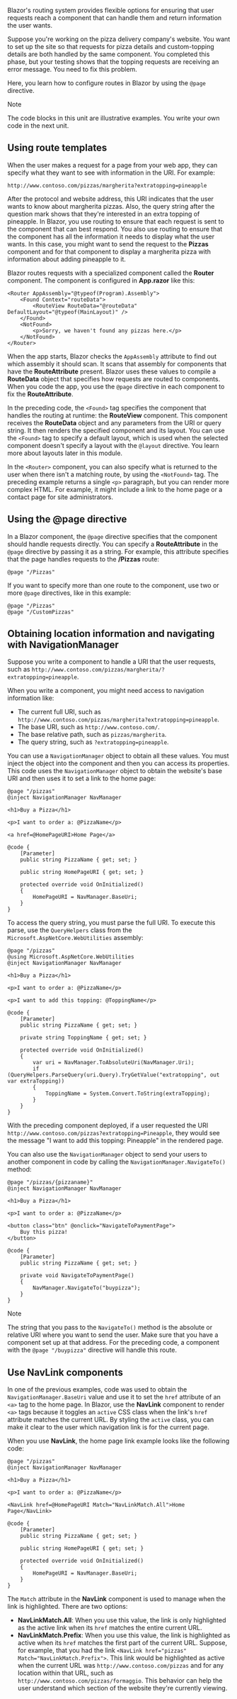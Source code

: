 Blazor's routing system provides flexible options for ensuring that user requests reach a component that can handle them and return information the user wants. 

Suppose you're working on the pizza delivery company's website. You want to set up the site so that requests for pizza details and custom-topping details are both handled by the same component. You completed this phase, but your testing shows that the topping requests are receiving an error message. You need to fix this problem.

Here, you learn how to configure routes in Blazor by using the `@page` directive.

> [!NOTE]
> The code blocks in this unit are illustrative examples. You write your own code in the next unit.

## Using route templates

When the user makes a request for a page from your web app, they can specify what they want to see with information in the URI. For example:

`http://www.contoso.com/pizzas/margherita?extratopping=pineapple`

After the protocol and website address, this URI indicates that the user wants to know about margherita pizzas. Also, the query string after the question mark shows that they're interested in an extra topping of pineapple. In Blazor, you use routing to ensure that each request is sent to the component that can best respond. You also use routing to ensure that the component has all the information it needs to display what the user wants. In this case, you might want to send the request to the **Pizzas** component and for that component to display a margherita pizza with information about adding pineapple to it.

Blazor routes requests with a specialized component called the **Router** component. The component is configured in **App.razor** like this:

```razor
<Router AppAssembly="@typeof(Program).Assembly">
    <Found Context="routeData">
        <RouteView RouteData="@routeData" DefaultLayout="@typeof(MainLayout)" />
    </Found>
    <NotFound>
        <p>Sorry, we haven't found any pizzas here.</p>
    </NotFound>
</Router>
```

When the app starts, Blazor checks the `AppAssembly` attribute to find out which assembly it should scan. It scans that assembly for components that have the **RouteAttribute** present. Blazor uses these values to compile a **RouteData** object that specifies how requests are routed to components. When you code the app, you use the `@page` directive in each component to fix the **RouteAttribute**.

In the preceding code, the `<Found>` tag specifies the component that handles the routing at runtime: the **RouteView** component. This component receives the **RouteData** object and any parameters from the URI or query string. It then renders the specified component and its layout. You can use the `<Found>` tag to specify a default layout, which is used when the selected component doesn't specify a layout with the `@layout` directive. You learn more about layouts later in this module.

In the `<Router>` component, you can also specify what is returned to the user when there isn't a matching route, by using the `<NotFound>` tag. The preceding example returns a single `<p>` paragraph, but you can render more complex HTML. For example, it might include a link to the home page or a contact page for site administrators.

## Using the @page directive

In a Blazor component, the `@page` directive specifies that the component should handle requests directly. You can specify a **RouteAttribute** in the `@page` directive by passing it as a string. For example, this attribute specifies that the page handles requests to the **/Pizzas** route:

```razor
@page "/Pizzas"
```

If you want to specify more than one route to the component, use two or more `@page` directives, like in this example:

```razor
@page "/Pizzas"
@page "/CustomPizzas"
```

## Obtaining location information and navigating with NavigationManager

Suppose you write a component to handle a URI that the user requests, such as `http://www.contoso.com/pizzas/margherita/?extratopping=pineapple`.

When you write a component, you might need access to navigation information like:

- The current full URI, such as `http://www.contoso.com/pizzas/margherita?extratopping=pineapple`.
- The base URI, such as `http://www.contoso.com/`.
- The base relative path, such as `pizzas/margherita`.
- The query string, such as `?extratopping=pineapple`.

You can use a `NavigationManager` object to obtain all these values. You must inject the object into the component and then you can access its properties. This code uses the `NavigationManager` object to obtain the website's base URI and then uses it to set a link to the home page:

```razor
@page "/pizzas"
@inject NavigationManager NavManager

<h1>Buy a Pizza</h1>

<p>I want to order a: @PizzaName</p>

<a href=@HomePageURI>Home Page</a>

@code {
    [Parameter]
    public string PizzaName { get; set; }
    
    public string HomePageURI { get; set; }
    
    protected override void OnInitialized()
    {
        HomePageURI = NavManager.BaseUri;
    }
}
```

To access the query string, you must parse the full URI. To execute this parse, use the `QueryHelpers` class from the `Microsoft.AspNetCore.WebUtilities` assembly:

```razor
@page "/pizzas"
@using Microsoft.AspNetCore.WebUtilities
@inject NavigationManager NavManager

<h1>Buy a Pizza</h1>

<p>I want to order a: @PizzaName</p>

<p>I want to add this topping: @ToppingName</p>

@code {
    [Parameter]
    public string PizzaName { get; set; }
    
    private string ToppingName { get; set; }
    
    protected override void OnInitialized()
    {
        var uri = NavManager.ToAbsoluteUri(NavManager.Uri);
        if (QueryHelpers.ParseQuery(uri.Query).TryGetValue("extratopping", out var extraTopping))
        {
            ToppingName = System.Convert.ToString(extraTopping);
        }
    }
}
```

With the preceding component deployed, if a user requested the URI `http://www.contoso.com/pizzas?extratopping=Pineapple`, they would see the message "I want to add this topping: Pineapple" in the rendered page.

You can also use the `NavigationManager` object to send your users to another component in code by calling the `NavigationManager.NavigateTo()` method:

```razor
@page "/pizzas/{pizzaname}"
@inject NavigationManager NavManager

<h1>Buy a Pizza</h1>

<p>I want to order a: @PizzaName</p>

<button class="btn" @onclick="NavigateToPaymentPage">
    Buy this pizza!
</button>

@code {
    [Parameter]
    public string PizzaName { get; set; }
    
    private void NavigateToPaymentPage()
    {
        NavManager.NavigateTo("buypizza");
    }
}
```

> [!NOTE]
> The string that you pass to the `NavigateTo()` method is the absolute or relative URI where you want to send the user. Make sure that you have a component set up at that address. For the preceding code, a component with the `@page "/buypizza"` directive will handle this route.

## Use NavLink components

In one of the previous examples, code was used to obtain the `NavigationManager.BaseUri` value and use it to set the `href` attribute of an `<a>` tag to the home page. In Blazor, use the **NavLink** component to render `<a>` tags because it toggles an `active` CSS class when the link's `href` attribute matches the current URL. By styling the `active` class, you can make it clear to the user which navigation link is for the current page.

When you use **NavLink**, the home page link example looks like the following code:

```razor
@page "/pizzas"
@inject NavigationManager NavManager

<h1>Buy a Pizza</h1>

<p>I want to order a: @PizzaName</p>

<NavLink href=@HomePageURI Match="NavLinkMatch.All">Home Page</NavLink>

@code {
    [Parameter]
    public string PizzaName { get; set; }
    
    public string HomePageURI { get; set; }
    
    protected override void OnInitialized()
    {
        HomePageURI = NavManager.BaseUri;
    }
}
```

The `Match` attribute in the **NavLink** component is used to manage when the link is highlighted. There are two options:

- **NavLinkMatch.All**: When you use this value, the link is only highlighted as the active link when its `href` matches the entire current URL.
- **NavLinkMatch.Prefix**: When you use this value, the link is highlighted as active when its `href` matches the first part of the current URL. Suppose, for example, that you had the link `<NavLink href="pizzas" Match="NavLinkMatch.Prefix">`. This link would be highlighted as active when the current URL was `http://www.contoso.com/pizzas` and for any location within that URL, such as `http://www.contoso.com/pizzas/formaggio`. This behavior can help the user understand which section of the website they're currently viewing.
